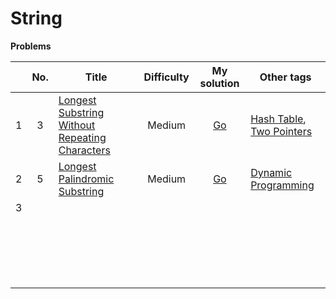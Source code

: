 # String



**Problems**

|      | No.  | Title                                                        | Difficulty |                         My solution                          | Other tags                                                   |
| :--: | :--: | ------------------------------------------------------------ | :--------: | :----------------------------------------------------------: | ------------------------------------------------------------ |
|  1   |  3   | [Longest Substring Without Repeating Characters](https://leetcode.com/problems/longest-substring-without-repeating-characters) |   Medium   | [Go](https://github.com/Apollo4634/LeetCode/blob/master/src/hash_table/LongestSubstring.java) | [Hash Table](https://github.com/Apollo4634/LeetCode/blob/master/src/hash_table/hash_table.md), [Two Pointers](https://github.com/Apollo4634/LeetCode/blob/master/src/two_pointers/two_pointers.md) |
|  2   |  5   | [Longest Palindromic Substring](https://leetcode.com/problems/longest-palindromic-substring) |   Medium   |                            [Go]()                            | [Dynamic Programming](https://github.com/Apollo4634/LeetCode/blob/master/src/dynamic_programming/dynamic_programming.md) |
|  3   |      |                                                              |            |                                                              |                                                              |
|      |      |                                                              |            |                                                              |                                                              |
|      |      |                                                              |            |                                                              |                                                              |
|      |      |                                                              |            |                                                              |                                                              |
|      |      |                                                              |            |                                                              |                                                              |
|      |      |                                                              |            |                                                              |                                                              |
|      |      |                                                              |            |                                                              |                                                              |
|      |      |                                                              |            |                                                              |                                                              |
|      |      |                                                              |            |                                                              |                                                              |
|      |      |                                                              |            |                                                              |                                                              |
|      |      |                                                              |            |                                                              |                                                              |
|      |      |                                                              |            |                                                              |                                                              |
|      |      |                                                              |            |                                                              |                                                              |
|      |      |                                                              |            |                                                              |                                                              |
|      |      |                                                              |            |                                                              |                                                              |
|      |      |                                                              |            |                                                              |                                                              |
|      |      |                                                              |            |                                                              |                                                              |
|      |      |                                                              |            |                                                              |                                                              |
|      |      |                                                              |            |                                                              |                                                              |
|      |      |                                                              |            |                                                              |                                                              |

